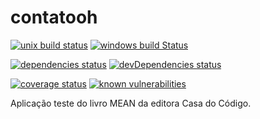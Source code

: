 # contatooh

[![unix build status](https://img.shields.io/travis/raulpereira/contatooh/master.svg?style=flat&label=osx%20%26%20linux%20build)](https://travis-ci.org/raulpereira/contatooh) [![windows build Status](https://img.shields.io/appveyor/ci/raulpereira/contatooh/master.svg?style=flat&label=windows%20build)](https://ci.appveyor.com/project/raulpereira/contatooh)

[![dependencies status](https://david-dm.org/raulpereira/contatooh/status.svg)](https://david-dm.org/raulpereira/contatooh) [![devDependencies status](https://david-dm.org/raulpereira/contatooh/dev-status.svg)](https://david-dm.org/raulpereira/contatooh?type=dev)

[![coverage status](https://coveralls.io/repos/github/raulpereira/contatooh/badge.svg)](https://coveralls.io/github/raulpereira/contatooh) [![known vulnerabilities](https://snyk.io/test/github/raulpereira/contatooh/badge.svg)](https://snyk.io/test/github/raulpereira/contatooh)

Aplicação teste do livro MEAN da editora Casa do Código.
